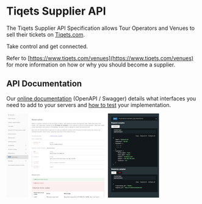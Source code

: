 # Tiqets Supplier API

The Tiqets Supplier API Specification allows Tour Operators and Venues to sell their tickets on [Tiqets.com](https://www.tiqets.com/).

Take control and get connected.

Refer to [https://www.tiqets.com/venues](https://www.tiqets.com/venues) for more information on how or why you should become a supplier.


## API Documentation

Our [online documentation](https://tiqets.github.io/supplier-api/) (OpenAPI / Swagger) details what interfaces you need to add to your servers and [how to test](https://tiqets.github.io/supplier-api/#section/Development-tools) your implementation.

[![Documentation screenshot](docs/spec.png)](https://tiqets.github.io/supplier-api/)
